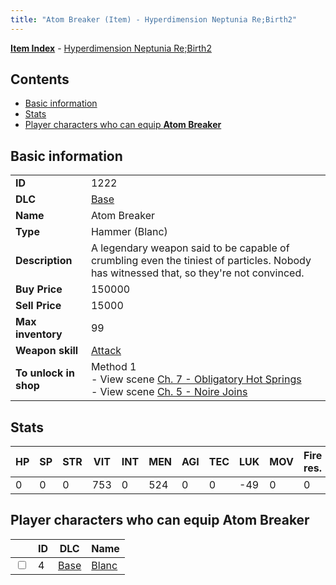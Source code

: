 ```yaml
---
title: "Atom Breaker (Item) - Hyperdimension Neptunia Re;Birth2"
---
```


[**Item Index**](/neptunia/rb2/item/index.html) - [Hyperdimension Neptunia Re;Birth2](/neptunia/rb2)

## Contents

- [Basic information](#basic-information)
- [Stats](#stats)
- [Player characters who can equip **Atom Breaker**](#player-characters-who-can-equip-atom-breaker)

## Basic information

|   |   |
| -- | -- |
| **ID** | 1222 |
| **DLC** | [Base](/neptunia/rb2/dlc/0-base.html) |
| **Name** | Atom Breaker |
| **Type** | Hammer (Blanc) |
| **Description** | A legendary weapon said to be capable of crumbling even the tiniest of particles. Nobody has witnessed that, so they're not convinced. |
| **Buy Price** | 150000 |
| **Sell Price** | 15000 |
| **Max inventory** | 99 |
| **Weapon skill** | [Attack](/neptunia/rb2/skill/0-1401-attack.html) |
| **To unlock in shop** | Method 1<br />- View scene [Ch. 7 - Obligatory Hot Springs](/neptunia/rb2/scene/0-456-ch-7-obligatory-hot-springs.html)<br />- View scene [Ch. 5 - Noire Joins](/neptunia/rb2/scene/0-377-ch-5-noire-joins.html) |

## Stats

| HP | SP | STR | VIT | INT | MEN | AGI | TEC | LUK | MOV | Fire res. | Ice res. | Wind res. | Lightning res. |
| -- | -- | --- | --- | --- | --- | --- | --- | --- | --- | --------- | -------- | --------- | -------------- |
| 0 | 0 | 0 | 753 | 0 | 524 | 0 | 0 | -49 | 0 | 0 | 0 | 0 | 0 |

## Player characters who can equip **Atom Breaker**

|    | ID | DLC | Name |
| -- | -- | --- | ---- |
| <input type="checkbox" id="rb2-player-0-4" class="trackbox" /> | 4 | [Base](/neptunia/rb2/dlc/0-base.html) | [Blanc](/neptunia/rb2/player/0-4-blanc.html) |
